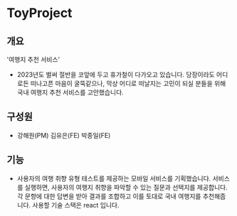 # ToyProject

## 개요
'여행지 추천 서비스'
- 2023년도 벌써 절반을 코앞에 두고 휴가철이 다가오고 있습니다. 당장이라도 어디로든 떠나고픈 마음이 굴뚝같으나, 막상 어디로 떠날지는 고민이 되실 분들을 위해 국내 여행지 추천 서비스를 고안했습니다.

## 구성원
- 강해원(PM) 김유은(FE) 박종일(FE)

## 기능
- 사용자의 여행 취향 유형 테스트를 제공하는 모바일 서비스를 기획했습니다. 서비스를 실행하면, 사용자의 여행지 취향을 파악할 수 있는 질문과 선택지를 제공합니다.  각 문항에 대한 답변을 받아 결과를 조합하고 이를 토대로 국내 여행지를 추천해줍니다. 사용할 기술 스택은 react 입니다.

